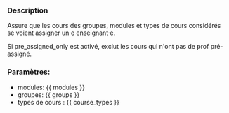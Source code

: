 ### Description
Assure que les cours des groupes, modules et types de cours considérés se voient assigner un·e enseignant·e.

Si pre_assigned_only est activé, exclut les cours qui n'ont pas de prof pré-assigné.

### Paramètres:
- modules: {{ modules }}
- groupes: {{ groups }}
- types de cours : {{ course_types }}